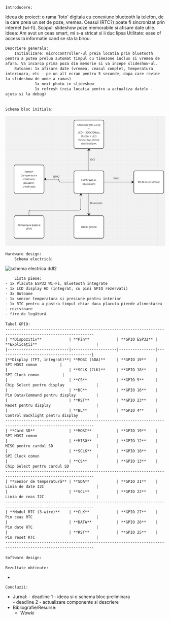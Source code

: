    Introducere:
Ideea de proiect: o rama 'foto' digitala cu conexiune bluetooth la telefon, de la care preia un set de poze, vremea. Ceasul (RTC?) poate fi sincronizat prin internet (wi-fi).
Scopul: slideshow poze memorabile si afisare date utile.
Ideea: Am avut un ceas smart, mi s-a stricat si ii duc lipsa
Utilitate: ease of access la informatie cand se sta la birou.

    Descriere generala:
        Initializare: microcontroller-ul preia locatia prin bluetooth pentru a putea prelua automat timpul cu timezone inclus si vremea de afara. Va incarca prima poza din memorie si va incepe slideshow-ul.
        Butoane: 1x afisare date (vremea, ceasul complet, temperatura interioara, etc - pe un alt ecran pentru 5 secunde, dupa care revine la slideshow de unde a ramas)
                 1x next photo in slideshow
                 1x refresh (reia locatia pentru a actualiza datele - ajuta si la debug)
                 

    Schema bloc initiala:
![alt text](<schema bloc ddl1-1.png>)

    Hardware design:
        Schema electrică:
![schema electrica ddl2](https://github.com/user-attachments/assets/6f73d5ea-e7e8-4568-a52a-691a51dfbc05)

        Lista piese:
    - 1x Placuta ESP32 Wi-Fi, Bluetooth integrate
    - 1x LCD display HD (integrat, cu pini GPIO rezervati)
    - 3x Butoane
    - 1x senzor temperatura si presiune pentru interior
    - 1x RTC pentru a pastra timpul chiar daca placuta pierde alimentarea
    - rezistoare
    - fire de legătură

    Tabel GPIO:
    -------------------------------------------------------------------------------------------------------------
    | **Dispozitiv**            | **Pin**            | **GPIO ESP32** | **Explicații**                          |
    |---------------------------|--------------------|----------------|-----------------------------------------|
    |**Display (TFT, integrat)**| **MOSI (SDA)**     | **GPIO 19**    | SPI MOSI comun          |
    |                           | **SCLK (CLK)**     | **GPIO 18**    | SPI Clock comun          |
    |                           | **CS**             | **GPIO 5**     | Chip Select pentru display              |
    |                           | **DC**             | **GPIO 16**    | Pin Data/Command pentru display         |
    |                           | **RST**            | **GPIO 23**    | Reset pentru display                    |
    |                           | **BL**             | **GPIO 4**     | Control Backlight pentru display        |
    -------------------------------------------------------------------------------------------------------------
    | **Card SD**               | **MOSI**           | **GPIO 19**    | SPI MOSI comun                          |
    |                           | **MISO**           | **GPIO 12**    | MISO pentru cardul SD                   |
    |                           | **SCLK**           | **GPIO 18**    | SPI Clock comun                         |
    |                           | **CS**             | **GPIO 13**    | Chip Select pentru cardul SD            |
    -------------------------------------------------------------------------------------------------------------
    | **Senzor de temperatură** | **SDA**            | **GPIO 21**    | Linia de date I2C                       |
    |                           | **SCL**            | **GPIO 22**    | Linia de ceas I2C                       |
    -------------------------------------------------------------------------------------------------------------
    | **Modul RTC (3-wire)**    | **CLK**            | **GPIO 27**    | Pin ceas RTC                            |
    |                           | **DATA**           | **GPIO 26**    | Pin date RTC                            |
    |                           | **RST**            | **GPIO 25**    | Pin reset RTC                           |
    -------------------------------------------------------------------------------------------------------------

    Software design:

    Rezultate obtinute:
-

    Concluzii:
-
    Jurnal:
        - deadline 1 - ideea si o schema bloc preliminara \
        - deadline 2 - actualizare componente si descriere
-
    Bibliografie/Resurse:
    -   Wowki
